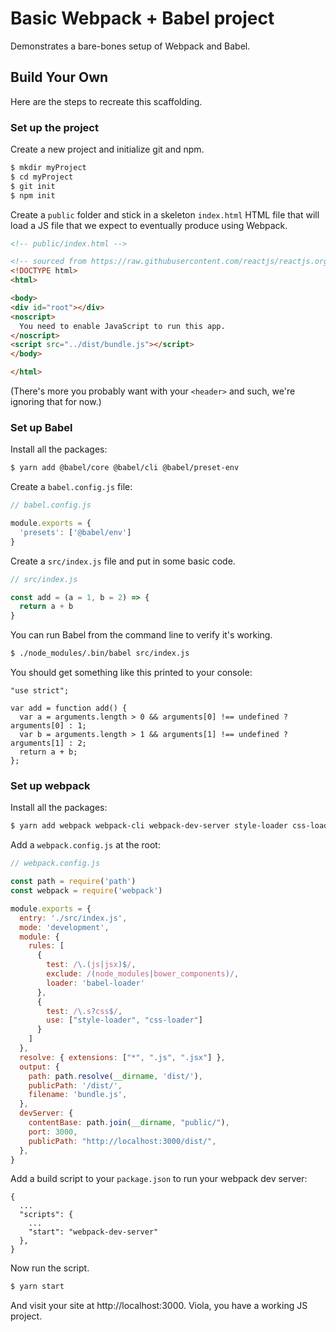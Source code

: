 # Basic Webpack + Babel project

Demonstrates a bare-bones setup of Webpack and Babel.

## Build Your Own

Here are the steps to recreate this scaffolding.

### Set up the project

Create a new project and initialize git and npm.

```bash
$ mkdir myProject
$ cd myProject
$ git init
$ npm init
```

Create a `public` folder and stick in a skeleton `index.html` HTML file that will load a JS file that we expect to eventually produce using Webpack.

```html
<!-- public/index.html -->

<!-- sourced from https://raw.githubusercontent.com/reactjs/reactjs.org/master/static/html/single-file-example.html -->
<!DOCTYPE html>
<html>

<body>
<div id="root"></div>
<noscript>
  You need to enable JavaScript to run this app.
</noscript>
<script src="../dist/bundle.js"></script>
</body>

</html>
```

(There's more you probably want with your `<header>` and such, we're ignoring that for now.)

### Set up Babel

Install all the packages:

```bash
$ yarn add @babel/core @babel/cli @babel/preset-env
```

Create a `babel.config.js` file:

```js
// babel.config.js

module.exports = {
  'presets': ['@babel/env']
}
```

Create a `src/index.js` file and put in some basic code.

```js
// src/index.js

const add = (a = 1, b = 2) => {
  return a + b
}
```

You can run Babel from the command line to verify it's working.

```bash
$ ./node_modules/.bin/babel src/index.js
```

You should get something like this printed to your console:

```
"use strict";

var add = function add() {
  var a = arguments.length > 0 && arguments[0] !== undefined ? arguments[0] : 1;
  var b = arguments.length > 1 && arguments[1] !== undefined ? arguments[1] : 2;
  return a + b;
};
```

### Set up webpack

Install all the packages:

```bash
$ yarn add webpack webpack-cli webpack-dev-server style-loader css-loader babel-loader 
```

Add a `webpack.config.js` at the root:

```js
// webpack.config.js

const path = require('path')
const webpack = require('webpack')

module.exports = {
  entry: './src/index.js',
  mode: 'development',
  module: {
    rules: [
      {
        test: /\.(js|jsx)$/,
        exclude: /(node_modules|bower_components)/,
        loader: 'babel-loader'
      },
      {
        test: /\.s?css$/,
        use: ["style-loader", "css-loader"]
      }
    ]
  },
  resolve: { extensions: ["*", ".js", ".jsx"] },
  output: {
    path: path.resolve(__dirname, 'dist/'),
    publicPath: '/dist/',
    filename: 'bundle.js',
  },
  devServer: {
    contentBase: path.join(__dirname, "public/"),
    port: 3000,
    publicPath: "http://localhost:3000/dist/",
  },
}
```

Add a build script to your `package.json` to run your webpack dev server:

```
{
  ...
  "scripts": {
    ...
    "start": "webpack-dev-server"
  },
}
``` 

Now run the script.

```bash
$ yarn start
```

And visit your site at http://localhost:3000. Viola, you have a working JS project.
